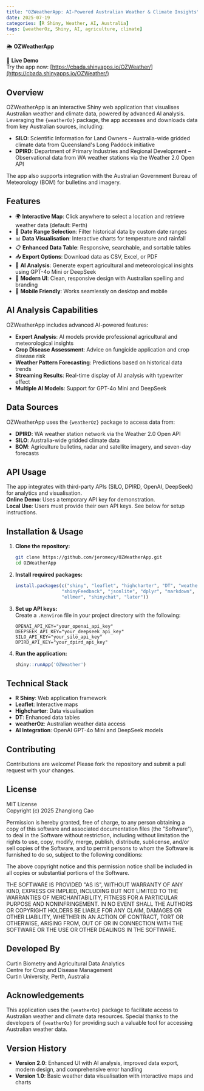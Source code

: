 ```yaml
---
title: "OZWeatherApp: AI-Powered Australian Weather & Climate Insights"
date: 2025-07-19
categories: [R Shiny, Weather, AI, Australia]
tags: [weatherOz, Shiny, AI, agriculture, climate]
---
```


🌦️ **OZWeatherApp**

🚀 **Live Demo**  
Try the app now: [https://cbada.shinyapps.io/OZWeather/](https://cbada.shinyapps.io/OZWeather/)

## Overview

OZWeatherApp is an interactive Shiny web application that visualises Australian weather and climate data, powered by advanced AI analysis. Leveraging the `{weatherOz}` package, the app accesses and downloads data from key Australian sources, including:

- **SILO**: Scientific Information for Land Owners – Australia-wide gridded climate data from Queensland's Long Paddock initiative
- **DPIRD**: Department of Primary Industries and Regional Development – Observational data from WA weather stations via the Weather 2.0 Open API

The app also supports integration with the Australian Government Bureau of Meteorology (BOM) for bulletins and imagery.

## Features

- 🌍 **Interactive Map**: Click anywhere to select a location and retrieve weather data (default: Perth)
- 📅 **Date Range Selection**: Filter historical data by custom date ranges
- 📊 **Data Visualisation**: Interactive charts for temperature and rainfall
- 📋 **Enhanced Data Table**: Responsive, searchable, and sortable tables
- 📥 **Export Options**: Download data as CSV, Excel, or PDF
- 🤖 **AI Analysis**: Generate expert agricultural and meteorological insights using GPT-4o Mini or DeepSeek
- 🎨 **Modern UI**: Clean, responsive design with Australian spelling and branding
- 📱 **Mobile Friendly**: Works seamlessly on desktop and mobile

## AI Analysis Capabilities

OZWeatherApp includes advanced AI-powered features:

- **Expert Analysis**: AI models provide professional agricultural and meteorological insights
- **Crop Disease Assessment**: Advice on fungicide application and crop disease risk
- **Weather Pattern Forecasting**: Predictions based on historical data trends
- **Streaming Results**: Real-time display of AI analysis with typewriter effect
- **Multiple AI Models**: Support for GPT-4o Mini and DeepSeek

## Data Sources

OZWeatherApp uses the `{weatherOz}` package to access data from:

- **DPIRD**: WA weather station network via the Weather 2.0 Open API
- **SILO**: Australia-wide gridded climate data
- **BOM**: Agriculture bulletins, radar and satellite imagery, and seven-day forecasts

## API Usage

The app integrates with third-party APIs (SILO, DPIRD, OpenAI, DeepSeek) for analytics and visualisation.  
**Online Demo**: Uses a temporary API key for demonstration.  
**Local Use**: Users must provide their own API keys. See below for setup instructions.

## Installation & Usage

1. **Clone the repository:**

   ```bash
   git clone https://github.com/jeromecy/OZWeatherApp.git
   cd OZWeatherApp
   ```

2. **Install required packages:**

   ```r
   install.packages(c("shiny", "leaflet", "highcharter", "DT", "weatherOz", 
                    "shinyFeedback", "jsonlite", "dplyr", "markdown", 
                    "ellmer", "shinychat", "later"))
   ```

3. **Set up API keys:**  
   Create a `.Renviron` file in your project directory with the following:

   ```
   OPENAI_API_KEY="your_openai_api_key"
   DEEPSEEK_API_KEY="your_deepseek_api_key"
   SILO_API_KEY="your_silo_api_key"
   DPIRD_API_KEY="your_dpird_api_key"
   ```

4. **Run the application:**

   ```r
   shiny::runApp('OZWeather')
   ```

## Technical Stack

- **R Shiny**: Web application framework
- **Leaflet**: Interactive maps
- **Highcharter**: Data visualisation
- **DT**: Enhanced data tables
- **weatherOz**: Australian weather data access
- **AI Integration**: OpenAI GPT-4o Mini and DeepSeek models

## Contributing

Contributions are welcome! Please fork the repository and submit a pull request with your changes.

## License

MIT License  
Copyright (c) 2025 Zhanglong Cao

Permission is hereby granted, free of charge, to any person obtaining a copy of this software and associated documentation files (the "Software"), to deal in the Software without restriction, including without limitation the rights to use, copy, modify, merge, publish, distribute, sublicense, and/or sell copies of the Software, and to permit persons to whom the Software is furnished to do so, subject to the following conditions:

The above copyright notice and this permission notice shall be included in all copies or substantial portions of the Software.

THE SOFTWARE IS PROVIDED "AS IS", WITHOUT WARRANTY OF ANY KIND, EXPRESS OR IMPLIED, INCLUDING BUT NOT LIMITED TO THE WARRANTIES OF MERCHANTABILITY, FITNESS FOR A PARTICULAR PURPOSE AND NONINFRINGEMENT. IN NO EVENT SHALL THE AUTHORS OR COPYRIGHT HOLDERS BE LIABLE FOR ANY CLAIM, DAMAGES OR OTHER LIABILITY, WHETHER IN AN ACTION OF CONTRACT, TORT OR OTHERWISE, ARISING FROM, OUT OF OR IN CONNECTION WITH THE SOFTWARE OR THE USE OR OTHER DEALINGS IN THE SOFTWARE.

## Developed By
Curtin Biometry and Agricultural Data Analytics  
Centre for Crop and Disease Management  
Curtin University, Perth, Australia

## Acknowledgements

This application uses the `{weatherOz}` package to facilitate access to Australian weather and climate data resources. Special thanks to the developers of `{weatherOz}` for providing such a valuable tool for accessing Australian weather data.

## Version History

- **Version 2.0**: Enhanced UI with AI analysis, improved data export, modern design, and comprehensive error handling
- **Version 1.0**: Basic weather data visualisation with interactive maps and charts
